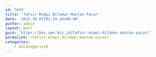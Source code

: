 ```yaml
---
id: 5694
title: 'Tafsir Mimpi Dilamar Mantan Pacar'
date: '2022-10-01T01:39:26+00:00'
author: admin
layout: post
guid: 'https://bos.awn.biz.id/tafsir-mimpi-dilamar-mantan-pacar/'
permalink: /tafsir-mimpi-dilamar-mantan-pacar/
categories:
    - Uncategorized
---
```


